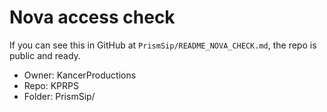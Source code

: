 # Nova access check

If you can see this in GitHub at `PrismSip/README_NOVA_CHECK.md`, the repo is public and ready.

- Owner: KancerProductions
- Repo: KPRPS
- Folder: PrismSip/
